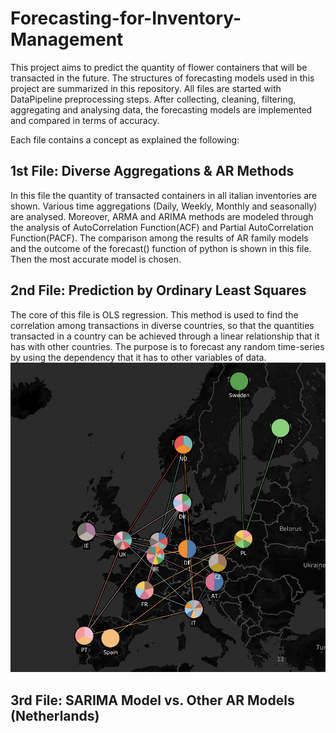 # Forecasting-for-Inventory-Management
This project aims to predict the quantity of flower containers that will be transacted in the future. The structures of forecasting models used in this project are summarized in this repository. All files are started with DataPipeline preprocessing steps. After collecting, cleaning, filtering, aggregating and analysing data, the forecasting models are implemented and compared in terms of accuracy.

Each file contains a concept as explained the following:

## 1st File: Diverse Aggregations & AR Methods
In this file the quantity of transacted containers in all italian inventories are shown. Various time aggregations (Daily, Weekly, Monthly and seasonally) are analysed. Moreover, ARMA and ARIMA methods are modeled through the analysis of AutoCorrelation Function(ACF) and Partial AutoCorrelation Function(PACF). The comparison among the results of AR family models and the outcome of the forecast() function of python is shown in this file. Then the most accurate model is chosen.

## 2nd File: Prediction by Ordinary Least Squares
The core of this file is OLS regression. This method is used to find the correlation among transactions in diverse countries, so that the quantities transacted in a country can be achieved through a linear relationship that it has with other countries. The purpose is to forecast any random time-series by using the dependency that it has to other variables of data.
![](Images/Correlation_EU.png)

## 3rd File: SARIMA Model vs. Other AR Models (Netherlands)
